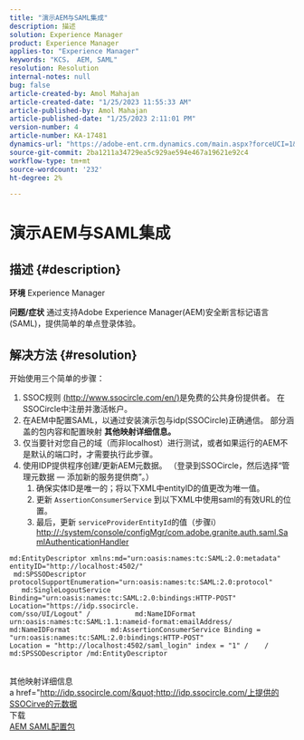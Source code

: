 ```yaml
---
title: "演示AEM与SAML集成"
description: 描述
solution: Experience Manager
product: Experience Manager
applies-to: "Experience Manager"
keywords: "KCS， AEM, SAML"
resolution: Resolution
internal-notes: null
bug: false
article-created-by: Amol Mahajan
article-created-date: "1/25/2023 11:55:33 AM"
article-published-by: Amol Mahajan
article-published-date: "1/25/2023 2:11:01 PM"
version-number: 4
article-number: KA-17481
dynamics-url: "https://adobe-ent.crm.dynamics.com/main.aspx?forceUCI=1&pagetype=entityrecord&etn=knowledgearticle&id=1b20b327-a79c-ed11-aad1-6045bd0061cb"
source-git-commit: 2ba1211a34729ea5c929ae594e467a19621e92c4
workflow-type: tm+mt
source-wordcount: '232'
ht-degree: 2%

---
```


# 演示AEM与SAML集成

## 描述 {#description}

<b>环境</b>
Experience Manager


<b>问题/症状</b>
通过支持Adobe Experience Manager(AEM)安全断言标记语言(SAML)，提供简单的单点登录体验。


## 解决方法 {#resolution}

开始使用三个简单的步骤：<br>
1. SSOC规则 [(http://www.ssocircle.com/en/)](http://www.ssocircle.com/en/)是免费的公共身份提供者。 在SSOCircle中注册并激活帐户。
2. 在AEM中配置SAML，以通过安装演示包与idp(SSOCircle)正确通信。 部分涵盖的包内容和配置映射 <b>其他映射详细信息。</b>
3. 仅当要针对您自己的域（而非localhost）进行测试，或者如果运行的AEM不是默认的端口时，才需要执行此步骤。
4. 使用IDP提供程序创建/更新AEM元数据。 （登录到SSOCircle，然后选择“管理元数据 — 添加新的服务提供商”。）
   1. 确保实体ID是唯一的；将以下XML中entityID的值更改为唯一值。
   2. 更新 `AssertionConsumerService` 到以下XML中使用saml的有效URL的位置。
   3. 最后，更新 `serviceProviderEntityId`的值（步骤i） [http://:/system/console/configMgr/com.adobe.granite.auth.saml.SamlAuthenticationHandler](http://&lt;host>:&lt;port>/system/console/configMgr/com.adobe.granite.auth.saml.SamlAuthenticationHandler)



```
md:EntityDescriptor xmlns:md="urn:oasis:names:tc:SAML:2.0:metadata" entityID="http://localhost:4502/"
 md:SPSSODescriptor protocolSupportEnumeration="urn:oasis:names:tc:SAML:2.0:protocol"
   md:SingleLogoutService Binding="urn:oasis:names:tc:SAML:2.0:bindings:HTTP-POST" Location="https://idp.ssocircle.
com/sso/UI/Logout" /           md:NameIDFormat urn:oasis:names:tc:SAML:1.1:nameid-format:emailAddress/
md:NameIDFormat          md:AssertionConsumerService Binding = "urn:oasis:names:tc:SAML:2.0:bindings:HTTP-POST"
Location = "http://localhost:4502/saml_login" index = "1" /    / md:SPSSODescriptor /md:EntityDescriptor
```

<br>其他映射详细信息<br>
a href=&quot;http://idp.ssocircle.com/&quot;http://idp.ssocircle.com/上提供的SSOCirve的元数据
<br>下载<br>
[AEM SAML配置包](https://files.acrobat.com/a/preview/d0017bf5-c35a-483e-80a0-d6bfb0526299)

